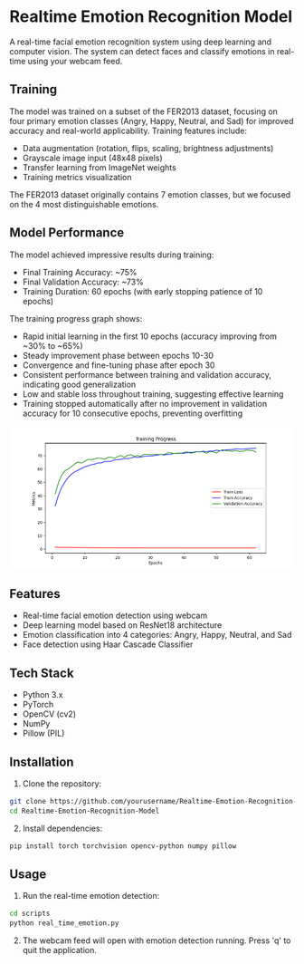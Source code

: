 # Realtime Emotion Recognition Model

A real-time facial emotion recognition system using deep learning and computer vision. The system can detect faces and classify emotions in real-time using your webcam feed.

## Training

The model was trained on a subset of the FER2013 dataset, focusing on four primary emotion classes (Angry, Happy, Neutral, and Sad) for improved accuracy and real-world applicability. Training features include:
- Data augmentation (rotation, flips, scaling, brightness adjustments)
- Grayscale image input (48x48 pixels)
- Transfer learning from ImageNet weights
- Training metrics visualization

The FER2013 dataset originally contains 7 emotion classes, but we focused on the 4 most distinguishable emotions.

## Model Performance

The model achieved impressive results during training:
- Final Training Accuracy: ~75%
- Final Validation Accuracy: ~73%
- Training Duration: 60 epochs (with early stopping patience of 10 epochs)

The training progress graph shows:
- Rapid initial learning in the first 10 epochs (accuracy improving from ~30% to ~65%)
- Steady improvement phase between epochs 10-30
- Convergence and fine-tuning phase after epoch 30
- Consistent performance between training and validation accuracy, indicating good generalization
- Low and stable loss throughout training, suggesting effective learning
- Training stopped automatically after no improvement in validation accuracy for 10 consecutive epochs, preventing overfitting

![Training Progress](training/training_progress.png)

## Features

- Real-time facial emotion detection using webcam
- Deep learning model based on ResNet18 architecture
- Emotion classification into 4 categories: Angry, Happy, Neutral, and Sad
- Face detection using Haar Cascade Classifier

## Tech Stack

- Python 3.x
- PyTorch
- OpenCV (cv2)
- NumPy
- Pillow (PIL)

## Installation

1. Clone the repository:
```bash
git clone https://github.com/yourusername/Realtime-Emotion-Recognition-Model.git
cd Realtime-Emotion-Recognition-Model
```

2. Install dependencies:
```bash
pip install torch torchvision opencv-python numpy pillow
```

## Usage

1. Run the real-time emotion detection:
```bash
cd scripts
python real_time_emotion.py
```

2. The webcam feed will open with emotion detection running. Press 'q' to quit the application.
